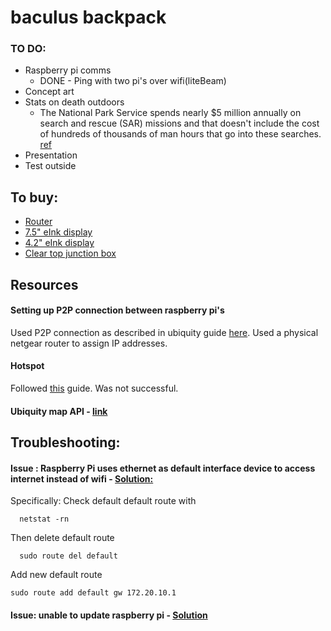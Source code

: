# baculus backpack

### TO DO:
* Raspberry pi comms
  * DONE - Ping with two pi's over wifi(liteBeam)
* Concept art
* Stats on death outdoors
  * The National Park Service spends nearly $5 million annually on search and rescue (SAR) missions and that doesn't include the cost of hundreds of thousands of man hours that go into these searches. [ref](http://content.time.com/time/nation/article/0,8599,1892621,00.html)
* Presentation
* Test outside

## To buy:

* [Router](https://www.amazon.com/MikroTik-Routerboard-RB960PGS-Gigabit-Ethernet/dp/B01MDUCLVW/ref=sr_1_15?s=electronics&ie=UTF8&qid=1508354776&sr=1-15&keywords=mikroTik)
* [7.5" eInk display](https://www.amazon.com/HAT-Resolution-Electronic-Controller-Compatible/dp/B0769XXSXR/ref=pd_sbs_147_4?_encoding=UTF8&pd_rd_i=B0769XXSXR&pd_rd_r=JS3SW50WZBW2603P3H3Y&pd_rd_w=3Ngy4&pd_rd_wg=EvAOf&psc=1&refRID=JS3SW50WZBW2603P3H3Y)
* [4.2" eInk display](https://www.amazon.com/waveshare-Resolution-Electronic-Interface-Raspberry/dp/B0751J99PS/ref=pd_sbs_147_5?_encoding=UTF8&pd_rd_i=B0751J99PS&pd_rd_r=JS3SW50WZBW2603P3H3Y&pd_rd_w=3Ngy4&pd_rd_wg=EvAOf&psc=1&refRID=JS3SW50WZBW2603P3H3Y)
* [Clear top junction box](https://www.amazon.com/uxcell-290mm-Dustproof-Electrical-Junction/dp/B072172XV6/ref=sr_1_21?ie=UTF8&qid=1526272919&sr=8-21&keywords=ip65+box+clear)

## Resources

#### Setting up P2P connection between raspberry pi's

Used P2P connection as described in ubiquity guide [here](https://help.ubnt.com/hc/en-us/articles/205142890-airMAX-How-to-Configure-a-Point-to-Point-Link-Layer-2-Transparent-Bridge-). Used a physical netgear router to assign IP addresses.

#### Hotspot

Followed [this](https://howtoraspberrypi.com/create-a-wi-fi-hotspot-in-less-than-10-minutes-with-pi-raspberry/) guide. Was not successful.

#### Ubiquity map API - [link](https://link.ubnt.com/)

## Troubleshooting:

#### Issue : Raspberry Pi uses ethernet as default interface device to access internet instead of wifi - [Solution:](https://raspberrypi.stackexchange.com/questions/15119/force-raspberry-to-get-internet-from-specific-network)

Specifically: Check default default route with  

      netstat -rn

Then delete default route

      sudo route del default

Add new default route

    sudo route add default gw 172.20.10.1

#### Issue: unable to update raspberry pi - [Solution](https://askubuntu.com/questions/899009/sudo-apt-update-always-giving-clearsigned-file-isnt-valid-got-nosplit-does)
